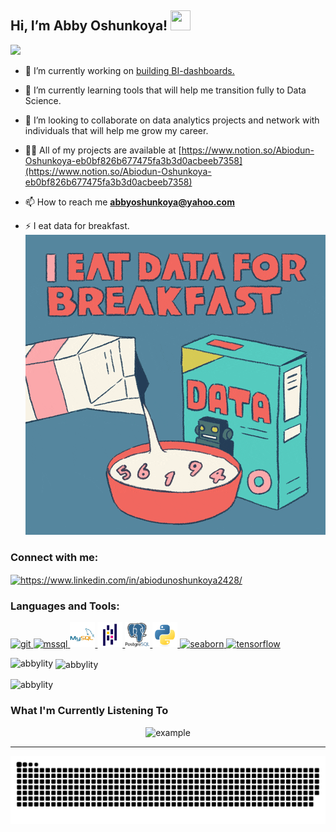 ## Hi, I’m Abby Oshunkoya! <img src = "https://raw.githubusercontent.com/MartinHeinz/MartinHeinz/master/wave.gif" width = 32px height = 32px> 
<p>
  <a href="https://github.com/DenverCoder1/readme-typing-svg"><img src="https://readme-typing-svg.herokuapp.com?&font=IBM+Plex+Sans&color=abcdef&size=20&lines=Welcome+to+my+GitHub+Profile!;I'm+a+Data+Analyst!" /></a>
</p>

- 🔭 I’m currently working on [building BI-dashboards.](https://www.notion.so/Superstore-Dashboard-1d79e37365e44370bebd52b22c639f5f)

- 🌱 I’m currently learning tools that will help me transition fully to Data Science.

- 👯 I’m looking to collaborate on data analytics projects and network with individuals that will help me grow my career.

- 👨‍💻 All of my projects are available at [https://www.notion.so/Abiodun-Oshunkoya-eb0bf826b677475fa3b3d0acbeeb7358](https://www.notion.so/Abiodun-Oshunkoya-eb0bf826b677475fa3b3d0acbeeb7358)

- 📫 How to reach me **abbyoshunkoya@yahoo.com**

- ⚡ I eat data for breakfast.
![](https://github.com/Abbylity/Abbylity/blob/main/giphy.gif)

<h3 align="left">Connect with me:</h3>
<p align="left">
<a href="https://linkedin.com/in/https://www.linkedin.com/in/abiodunoshunkoya2428/" target="blank"><img align="center" src="https://raw.githubusercontent.com/rahuldkjain/github-profile-readme-generator/master/src/images/icons/Social/linked-in-alt.svg" alt="https://www.linkedin.com/in/abiodunoshunkoya2428/" height="30" width="40" /></a>
</p>

<h3 align="left">Languages and Tools:</h3>
<p align="left"> <a href="https://git-scm.com/" target="_blank" rel="noreferrer"> <img src="https://www.vectorlogo.zone/logos/git-scm/git-scm-icon.svg" alt="git" width="40" height="40"/> </a> <a href="https://www.microsoft.com/en-us/sql-server" target="_blank" rel="noreferrer"> <img src="https://www.svgrepo.com/show/303229/microsoft-sql-server-logo.svg" alt="mssql" width="40" height="40"/> </a> <a href="https://www.mysql.com/" target="_blank" rel="noreferrer"> <img src="https://raw.githubusercontent.com/devicons/devicon/master/icons/mysql/mysql-original-wordmark.svg" alt="mysql" width="40" height="40"/> </a> <a href="https://pandas.pydata.org/" target="_blank" rel="noreferrer"> <img src="https://raw.githubusercontent.com/devicons/devicon/2ae2a900d2f041da66e950e4d48052658d850630/icons/pandas/pandas-original.svg" alt="pandas" width="40" height="40"/> </a> <a href="https://www.postgresql.org" target="_blank" rel="noreferrer"> <img src="https://raw.githubusercontent.com/devicons/devicon/master/icons/postgresql/postgresql-original-wordmark.svg" alt="postgresql" width="40" height="40"/> </a> <a href="https://www.python.org" target="_blank" rel="noreferrer"> <img src="https://raw.githubusercontent.com/devicons/devicon/master/icons/python/python-original.svg" alt="python" width="40" height="40"/> </a> <a href="https://seaborn.pydata.org/" target="_blank" rel="noreferrer"> <img src="https://seaborn.pydata.org/_images/logo-mark-lightbg.svg" alt="seaborn" width="40" height="40"/> </a> <a href="https://www.tensorflow.org" target="_blank" rel="noreferrer"> <img src="https://www.vectorlogo.zone/logos/tensorflow/tensorflow-icon.svg" alt="tensorflow" width="40" height="40"/> </a> </p>

<p><img align="left" src="https://github-readme-stats.vercel.app/api/top-langs?username=abbylity&show_icons=true&locale=en&layout=compact" alt="abbylity" /></p>

<p>&nbsp;<img align="center" src="https://github-readme-stats.vercel.app/api?username=abbylity&show_icons=true&locale=en" alt="abbylity" /></p>

<p><img align="center" src="https://github-readme-streak-stats.herokuapp.com/?user=abbylity&" alt="abbylity" /></p>

### What I'm Currently Listening To


<p align="center">
  <img src="https://spotify-github-profile.vercel.app/api/view?uid=thiei724elvwcervp1qpymi9m&cover_image=true&theme=default&bar_color=18cd1b&bar_color_cover=false" 
      alt="example"> 
</p>
   

----

<p align="center">
  <img  src="https://raw.githubusercontent.com/Elanza-48/Elanza-48/main/resources/img/github-contribution-grid-snake.svg"
    alt="example" />
</p>



